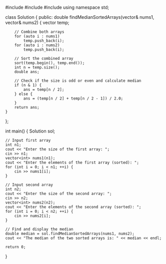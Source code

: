 #include <iostream>
#include <vector>
#include <algorithm>
using namespace std;

class Solution {
public:
    double findMedianSortedArrays(vector<int>& nums1, vector<int>& nums2) {
        vector<int> temp;

        // Combine both arrays
        for (auto i : nums1)
            temp.push_back(i);
        for (auto i : nums2)
            temp.push_back(i);

        // Sort the combined array
        sort(temp.begin(), temp.end());
        int n = temp.size();
        double ans;

        // Check if the size is odd or even and calculate median
        if (n & 1) {
            ans = temp[n / 2];
        } else {
            ans = (temp[n / 2] + temp[n / 2 - 1]) / 2.0;
        }
        return ans;
    }
};

int main() {
    Solution sol;

    // Input first array
    int n1;
    cout << "Enter the size of the first array: ";
    cin >> n1;
    vector<int> nums1(n1);
    cout << "Enter the elements of the first array (sorted): ";
    for (int i = 0; i < n1; ++i) {
        cin >> nums1[i];
    }

    // Input second array
    int n2;
    cout << "Enter the size of the second array: ";
    cin >> n2;
    vector<int> nums2(n2);
    cout << "Enter the elements of the second array (sorted): ";
    for (int i = 0; i < n2; ++i) {
        cin >> nums2[i];
    }

    // Find and display the median
    double median = sol.findMedianSortedArrays(nums1, nums2);
    cout << "The median of the two sorted arrays is: " << median << endl;

    return 0;
}
